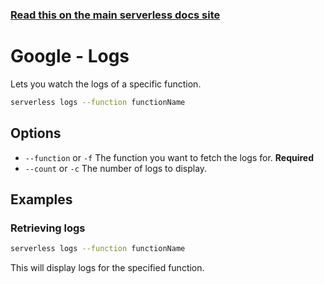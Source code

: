 <!--
title: Google Cloud Functions Serverless logs command
menuText: logs
menuOrder: 8
description: View logs of your Google Cloud Functions Function within your terminal using the Serverless Framework
layout: Doc
-->

<!-- DOCS-SITE-LINK:START automatically generated  -->

### [Read this on the main serverless docs site](https://www.serverless.com/framework/docs/providers/google/cli-reference/logs)

<!-- DOCS-SITE-LINK:END -->

# Google - Logs

Lets you watch the logs of a specific function.

```bash
serverless logs --function functionName
```

## Options

- `--function` or `-f` The function you want to fetch the logs for. **Required**
- `--count` or `-c` The number of logs to display.

## Examples

### Retrieving logs

```bash
serverless logs --function functionName
```

This will display logs for the specified function.
